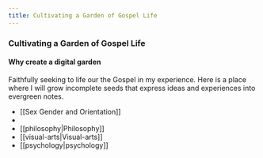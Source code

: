 ```yaml
---
title: Cultivating a Garden of Gospel Life
---
```


### Cultivating a Garden of Gospel Life

#### Why create a digital garden

Faithfully seeking to life our the Gospel in my experience. Here is a place where I will grow incomplete seeds that express ideas and experiences into evergreen notes.

- [[Sex Gender and Orientation]]
- 
- [[philosophy|Philosophy]]
- [[visual-arts|Visual-arts]]
- [[psychology|psychology]]

